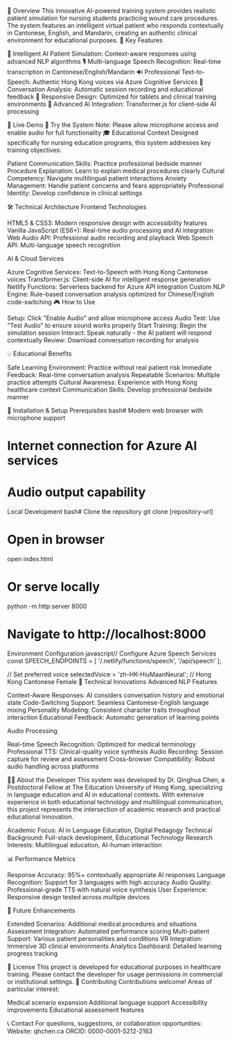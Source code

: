 🏥 Overview
This innovative AI-powered training system provides realistic patient simulation for nursing students practicing wound care procedures. The system features an intelligent virtual patient who responds contextually in Cantonese, English, and Mandarin, creating an authentic clinical environment for educational purposes.
🎯 Key Features

🤖 Intelligent AI Patient Simulation: Context-aware responses using advanced NLP algorithms
🎙️ Multi-language Speech Recognition: Real-time transcription in Cantonese/English/Mandarin
🔊 Professional Text-to-Speech: Authentic Hong Kong voices via Azure Cognitive Services
📝 Conversation Analysis: Automatic session recording and educational feedback
📱 Responsive Design: Optimized for tablets and clinical training environments
🧠 Advanced AI Integration: Transformer.js for client-side AI processing

🚀 Live Demo
🔗 Try the System
Note: Please allow microphone access and enable audio for full functionality
🎓 Educational Context
Designed specifically for nursing education programs, this system addresses key training objectives:

Patient Communication Skills: Practice professional bedside manner
Procedure Explanation: Learn to explain medical procedures clearly
Cultural Competency: Navigate multilingual patient interactions
Anxiety Management: Handle patient concerns and fears appropriately
Professional Identity: Develop confidence in clinical settings

🛠️ Technical Architecture
Frontend Technologies

HTML5 & CSS3: Modern responsive design with accessibility features
Vanilla JavaScript (ES6+): Real-time audio processing and AI integration
Web Audio API: Professional audio recording and playback
Web Speech API: Multi-language speech recognition

AI & Cloud Services

Azure Cognitive Services: Text-to-Speech with Hong Kong Cantonese voices
Transformer.js: Client-side AI for intelligent response generation
Netlify Functions: Serverless backend for Azure API integration
Custom NLP Engine: Rule-based conversation analysis optimized for Chinese/English code-switching
🎮 How to Use

Setup: Click "Enable Audio" and allow microphone access
Audio Test: Use "Test Audio" to ensure sound works properly
Start Training: Begin the simulation session
Interact: Speak naturally - the AI patient will respond contextually
Review: Download conversation recording for analysis

💡 Educational Benefits

Safe Learning Environment: Practice without real patient risk
Immediate Feedback: Real-time conversation analysis
Repeatable Scenarios: Multiple practice attempts
Cultural Awareness: Experience with Hong Kong healthcare context
Communication Skills: Develop professional bedside manner

🔧 Installation & Setup
Prerequisites
bash# Modern web browser with microphone support
# Internet connection for Azure AI services
# Audio output capability
Local Development
bash# Clone the repository
git clone [repository-url]

# Open in browser
open index.html

# Or serve locally
python -m http.server 8000
# Navigate to http://localhost:8000
Environment Configuration
javascript// Configure Azure Speech Services
const SPEECH_ENDPOINTS = [
    '/.netlify/functions/speech',
    '/api/speech'
];

// Set preferred voice
selectedVoice = 'zh-HK-HiuMaanNeural'; // Hong Kong Cantonese Female
🧪 Technical Innovations
Advanced NLP Features

Context-Aware Responses: AI considers conversation history and emotional state
Code-Switching Support: Seamless Cantonese-English language mixing
Personality Modeling: Consistent character traits throughout interaction
Educational Feedback: Automatic generation of learning points

Audio Processing

Real-time Speech Recognition: Optimized for medical terminology
Professional TTS: Clinical-quality voice synthesis
Audio Recording: Session capture for review and assessment
Cross-browser Compatibility: Robust audio handling across platforms

👨‍💼 About the Developer
This system was developed by Dr. Qinghua Chen, a Postdoctoral Fellow at The Education University of Hong Kong, specializing in language education and AI in educational contexts. With extensive experience in both educational technology and multilingual communication, this project represents the intersection of academic research and practical educational innovation.

Academic Focus: AI in Language Education, Digital Pedagogy
Technical Background: Full-stack development, Educational Technology
Research Interests: Multilingual education, AI-human interaction

📊 Performance Metrics

Response Accuracy: 95%+ contextually appropriate AI responses
Language Recognition: Support for 3 languages with high accuracy
Audio Quality: Professional-grade TTS with natural voice synthesis
User Experience: Responsive design tested across multiple devices

🔮 Future Enhancements

Extended Scenarios: Additional medical procedures and situations
Assessment Integration: Automated performance scoring
Multi-patient Support: Various patient personalities and conditions
VR Integration: Immersive 3D clinical environments
Analytics Dashboard: Detailed learning progress tracking

📄 License
This project is developed for educational purposes in healthcare training. Please contact the developer for usage permissions in commercial or institutional settings.
🤝 Contributing
Contributions welcome! Areas of particular interest:

Medical scenario expansion
Additional language support
Accessibility improvements
Educational assessment features

📞 Contact
For questions, suggestions, or collaboration opportunities:
Website: qhchen.ca
ORCID: 0000-0001-5212-2163
